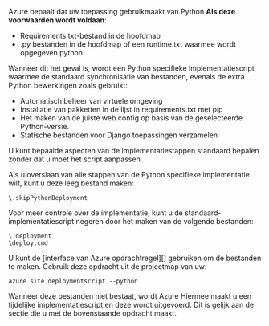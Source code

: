 Azure bepaalt dat uw toepassing gebruikmaakt van Python **Als deze voorwaarden wordt voldaan**:

- Requirements.txt-bestand in de hoofdmap
- .py bestanden in de hoofdmap of een runtime.txt waarmee wordt opgegeven python

Wanneer dit het geval is, wordt een Python specifieke implementatiescript, waarmee de standaard synchronisatie van bestanden, evenals de extra Python bewerkingen zoals gebruikt:

- Automatisch beheer van virtuele omgeving
- Installatie van pakketten in de lijst in requirements.txt met pip
- Het maken van de juiste web.config op basis van de geselecteerde Python-versie.
- Statische bestanden voor Django toepassingen verzamelen

U kunt bepaalde aspecten van de implementatiestappen standaard bepalen zonder dat u moet het script aanpassen.

Als u overslaan van alle stappen van de Python specifieke implementatie wilt, kunt u deze leeg bestand maken:

    \.skipPythonDeployment

Voor meer controle over de implementatie, kunt u de standaard-implementatiescript negeren door het maken van de volgende bestanden:

    \.deployment
    \deploy.cmd

U kunt de [interface van Azure opdrachtregel][] gebruiken om de bestanden te maken.  Gebruik deze opdracht uit de projectmap van uw:

    azure site deploymentscript --python

Wanneer deze bestanden niet bestaat, wordt Azure Hiermee maakt u een tijdelijke implementatiescript en deze wordt uitgevoerd.  Dit is gelijk aan de sectie die u met de bovenstaande opdracht maakt.

[Azure opdrachtregel-interface]: http://azure.microsoft.com/downloads/
